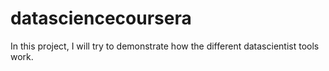 # datasciencecoursera

In this project, I will try to demonstrate how the different datascientist tools work.

